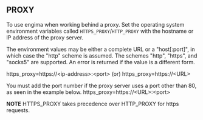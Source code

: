 ## PROXY

To use engima when working behind a proxy. Set the operating system environment variables called `HTTPS_PROXY`/`HTTP_PROXY` with the hostname or IP address of the proxy server.

The environment values may be either a complete URL or a "host[:port]", in which case the "http" scheme is assumed. The schemes "http", "https", and "socks5" are supported. An error is returned if the value is a different form.

https_proxy=https://\<ip-address>:\<port>  (or)  https_proxy=https://\<URL>

You must add the port number if the proxy server uses a port other than 80, as seen in the example below.
https_proxy=https://\<URL>:\<port>

**NOTE**
HTTPS_PROXY takes precedence over HTTP_PROXY for https requests.
